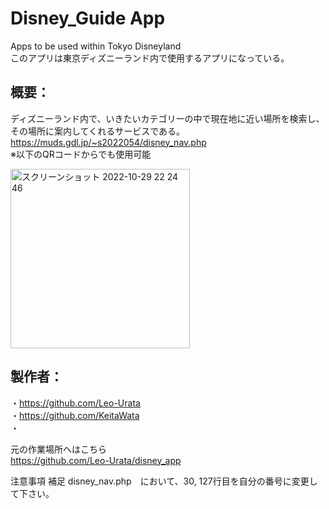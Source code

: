 # Disney_Guide App
Apps to be used within Tokyo Disneyland\
このアプリは東京ディズニーランド内で使用するアプリになっている。

## 概要：

ディズニーランド内で、いきたいカテゴリーの中で現在地に近い場所を検索し、その場所に案内してくれるサービスである。\
https://muds.gdl.jp/~s2022054/disney_nav.php  \
※以下のQRコードからでも使用可能


<img width="287" alt="スクリーンショット 2022-10-29 22 24 46" src="https://user-images.githubusercontent.com/74957678/198833981-8a74c70e-3a16-472a-ae36-8d03d16e61ae.png">


## 製作者：
・https://github.com/Leo-Urata \
・https://github.com/KeitaWata \
・


元の作業場所へはこちら\
https://github.com/Leo-Urata/disney_app


注意事項
補足 disney_nav.php　において、30, 127行目を自分の番号に変更して下さい。


